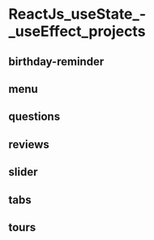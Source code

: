 # ReactJs_useState_-_useEffect_projects

## birthday-reminder
## menu
## questions
## reviews
## slider
## tabs
## tours
